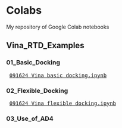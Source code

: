 # Colabs
My repository of Google Colab notebooks

## Vina_RTD_Examples
### 01_Basic_Docking
<pre>
 <a href="https://colab.research.google.com/drive/1cHSl78lBPUc_J1IZxLgN4GwD_ADmohVU?usp=sharing">091624_Vina_basic_docking.ipynb</a>
</pre>

### 02_Flexible_Docking
<pre>
 <a href="https://colab.research.google.com/drive/1cazEckGbvl9huWzpxXpd_Qaj0_NipWcz?usp=sharing">091624_Vina_flexible_docking.ipynb</a>
</pre>

### 03_Use_of_AD4

